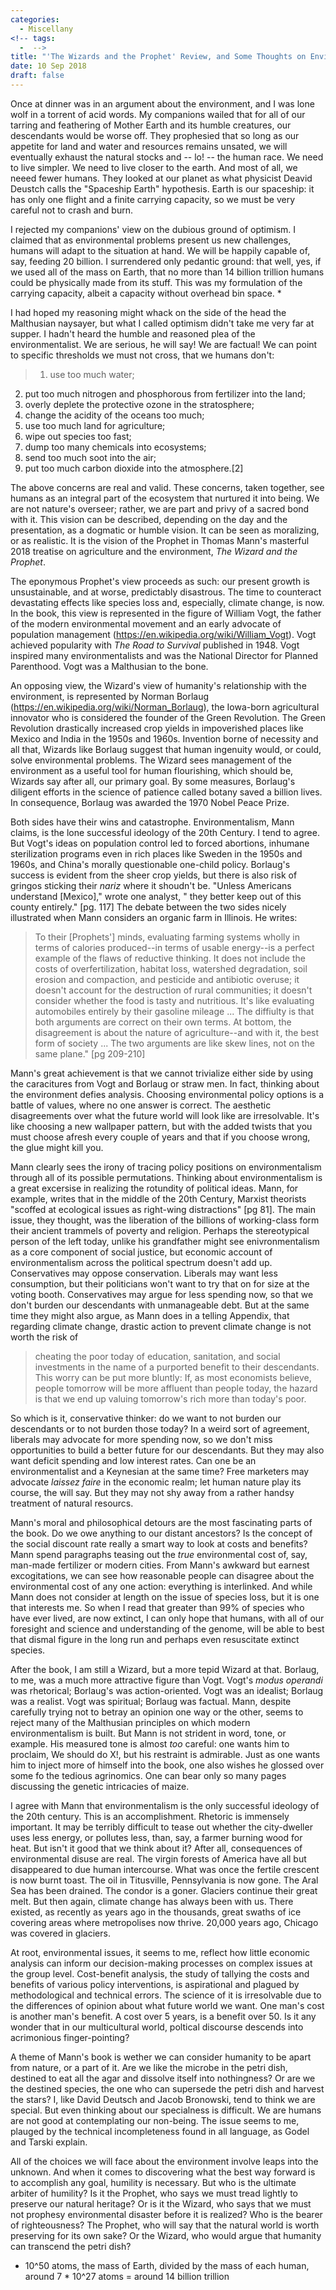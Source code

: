 ```yaml
---
categories:
  - Miscellany
<!-- tags:
  -  -->
title: "'The Wizards and the Prophet' Review, and Some Thoughts on Environmentalism"
date: 10 Sep 2018
draft: false
---
```

Once at dinner was in an argument about the environment, and I was lone wolf in a torrent of acid words. My companions wailed that for all of our tarring and feathering of Mother Earth and its humble creatures, our descendants would be worse off. They prophesied that so long as our appetite for land and water and resources remains unsated, we will eventually exhaust the natural stocks and -- lo! -- the human race. We need to live simpler. We need to live closer to the earth. And most of all, we neeed fewer humans. They looked at our planet as what physicist Deavid Deustch calls the "Spaceship Earth" hypothesis. Earth is our spaceship: it has only one flight and a finite carrying capacity, so we must be very careful not to crash and burn.

I rejected my companions' view on the dubious ground of optimism. I claimed that as environmental problems present us new challenges, humans will adapt to the situation at hand. We will be happily capable of, say, feeding 20 billion. I surrendered only pedantic ground: that well, yes, if we used all of the mass on Earth, that no more than 14 billion trillion humans could be physically made from its stuff. This was my formulation of the carrying capacity, albeit a capacity without overhead bin space. *

I had hoped my reasoning might whack on the side of the head the Malthusian naysayer, but what I called optimism didn't take me very far at supper. I hadn't heard the humble and reasoned plea of the environmentalist. We are serious, he will say! We are factual! We can point to specific thresholds we must not cross, that we humans don't:

>1. use too much water;
2. put too much nitrogen and phosphorous from fertilizer into the land;
3. overly deplete the protective ozone in the stratosphere;
4. change the acidity of the oceans too much;
5. use too much land for agriculture;
6. wipe out species too fast;
7. dump too many chemicals into ecosystems;
8. send too much soot into the air;
9. put too much carbon dioxide into the atmosphere.[2]


The above concerns are real and valid. These concerns, taken together, see humans as an integral part of the ecosystem that nurtured it into being. We are not nature's overseer; rather, we are part and privy of a sacred bond with it. This vision can be described, depending on the day and the presentation, as a dogmatic or humble vision. It can be seen as moralizing, or as realistic. It is the vision of the Prophet in Thomas Mann's masterful 2018 treatise on agriculture and the environment, *The Wizard and the Prophet*.  

The eponymous Prophet's view proceeds as such: our present growth is unsustainable, and at worse, predictably disastrous. The time to counteract devastating effects like species loss and, especially, climate change, is now. In the book, this view is represented in the figure of William Vogt, the father of the modern environmental movement and an early advocate of population management (https://en.wikipedia.org/wiki/William_Vogt). Vogt achieved popularity with *The Road to Survival* published in 1948.  Vogt inspired many environmentalists and was the National Director for Planned Parenthood. Vogt was a Malthusian to the bone. 

An opposing view, the Wizard's view of humanity's relationship with the environment, is represented by Norman Borlaug (https://en.wikipedia.org/wiki/Norman_Borlaug), the Iowa-born agricultural innovator who is considered the founder of the Green Revolution. The Green Revolution drastically increased crop yields in impoverished places like Mexico and India in the 1950s and 1960s. Invention borne of necessity and all that, Wizards like Borlaug suggest that human ingenuity would, or could, solve environmental problems. The Wizard sees management of the environment as a useful tool for human flourishing, which should be, Wizards say after all, our primary goal. By some measures, Borlaug's diligent efforts in the science of patience called botany saved a billion lives. In consequence, Borlaug was awarded the 1970 Nobel Peace Prize. 

Both sides have their wins and catastrophe. Environmentalism, Mann claims, is the lone successful ideology of the 20th Century. I tend to agree. But Vogt's ideas on population control led to forced abortions, inhumane sterilization programs even in rich places like Sweden in the 1950s and 1960s, and China's morally questionable one-child policy. Borlaug's success is evident from the sheer crop yields, but there is also risk of gringos sticking their *nariz* where it shoudn't be. "Unless Americans understand [Mexico]," wrote one analyst, " they better keep out of this county entirely." [pg. 117] The debate between the two sides nicely illustrated when Mann considers an organic farm in Illinois. He writes:

>To their [Prophets'] minds, evaluating farming systems wholly in terms of calories produced--in terms of usable energy--is a perfect example of the flaws of reductive thinking. It does not include the costs of overfertilization, habitat loss, watershed degradation, soil erosion and compaction, and pesticide and antibiotic overuse; it doesn't account for the destruction of rural communities; it doesn't consider whether the food is tasty and nutritious. It's like evaluating automobiles entirely by their gasoline mileage ... The diffiulty is that both arguments are correct on their own terms. At bottom, the disagreement is about the nature of agriculture--and with it, the best form of society ... The two arguments are like skew lines, not on the same plane." [pg 209-210]

Mann's great achievement is that we cannot trivialize either side by using the caracitures from Vogt and Borlaug or straw men. In fact, thinking about the environment defies analysis. Choosing environmental policy options is a battle of values, where no one answer is correct. The aesthetic disagreements over what the future world will look like are irresolvable. It's like choosing a new wallpaper pattern, but with the added twists that you must choose afresh every couple of years and that if you choose wrong, the glue might kill you. 

Mann clearly sees the irony of tracing policy positions on environmentalism through all of its possible permutations. Thinking about environmentalism is a great excersise in realizing the rotundity of political ideas. Mann, for example, writes that in the middle of the 20th Century, Marxist theorists "scoffed at ecological issues as right-wing distractions" [pg 81]. The main issue, they thought, was the liberation of the billions of working-class form their ancient trammels of poverty and religion. Perhaps the stereotypical person of the left today, unlike his grandfather might see enivronmentalism  as a core component of social justice, but economic account of environmentalism across the political spectrum doesn't add up. Conservatives may oppose conservation. Liberals may want less consumption, but their politicians won't want to try that on for size at the voting booth. Conservatives may argue for less spending now, so that we don't burden our descendants with unmanageable debt. But at the same time they might also argue, as Mann does in a telling Appendix, that regarding climate change, drastic action to prevent climate change is not worth the risk of

>cheating the poor today of education, sanitation, and social investments in the name of a purported benefit to their descendants. This worry can be put more bluntly: If, as most economists believe, people tomorrow will be more affluent than people today, the hazard is that we end up valuing tomorrow's rich more than today's poor.

So which is it, conservative thinker: do we want to not burden our descendants or to not burden those today? In a weird sort of agreement, liberals may advocate for more spending now, so we don't miss opportunities to build a better future for our descendants. But they may also want deficit spending and low interest rates. Can one be an environmentalist and a Keynesian at the same time? Free marketers may advocate *laissez faire* in the economic realm; let human nature play its course, the will say. But they may not shy away from a rather handsy treatment of natural resourcs. 

Mann's moral and philosophical detours are the most fascinating parts of the book. Do we owe anything to our distant ancestors? Is the concept of the social discount rate really a smart way to look at costs and benefits? Mann spend paragraphs teasing out the *true* environmental cost of, say, man-made fertilizer or modern cities. From Mann's awkward but earnest excogitations, we can see how reasonable people can disagree about the environmental cost of any one action: everything is interlinked. And while Mann does not consider at length on the issue of species loss, but it is one that interests me. So when I read that greater than 99% of species who have ever lived, are now extinct, I can only hope that humans, with all of our foresight and science and understanding of the genome, will be able to best that dismal figure in the long run and perhaps even resuscitate extinct species. 

After the book, I am still a Wizard, but a more tepid Wizard at that. Borlaug, to me, was a much more attractive figure than Vogt. Vogt's *modus operandi* was rhetorical; Borlaug's was action-oriented. Vogt was an idealist; Borlaug was a realist. Vogt was spiritual; Borlaug was factual. Mann, despite carefully trying not to betray an opinion one way or the other, seems to reject many of the Malthusian principles on which modern environmentalism is built. But Mann is not strident in word, tone, or example. His measured tone is almost *too* careful: one wants him to proclaim, We should do X!, but his restraint is admirable. Just as one wants him to inject more of himself into the book, one also wishes he glossed over some fo the tedious agrinomics. One can bear only so many pages discussing the genetic intricacies of maize. 

I agree with Mann that environmentalism is the only successful ideology of the 20th century. This is an accomplishment. Rhetoric is immensely important. It may be terribly difficult to tease out whether the city-dweller uses less energy, or pollutes less, than, say, a farmer burning wood for heat. But isn't it good that we think about it? After all, consequences of environmental disuse are real. The virgin forests of America have all but disappeared to due human intercourse. What was once the fertile crescent is now burnt toast. The oil in Titusville, Pennsylvania is now gone. The Aral Sea has been drained. The condor is a goner. Glaciers continue their great melt. But then again, climate change has always been with us. There existed, as recently as years ago in the thousands, great swaths of ice covering areas where metropolises now thrive. 20,000 years ago, Chicago was covered in glaciers.


At root, environmental issues, it seems to me, reflect how little economic analysis can inform our decision-making processes on complex issues at the group level. Cost-benefit analysis, the study of tallying the costs and benefits of various policy interventions, is aspirational and plagued by methodological and technical errors. The science of it is irresolvable due to the differences of opinion about what future world we want. One man's cost is another man's benefit. A cost over 5 years, is a benefit over 50. Is it any wonder that in our multicultural world, poltical discourse descends into acrimonious finger-pointing?


A theme of Mann's book is wether we can consider humanity to be apart from nature, or a part of it. Are we like the microbe in the petri dish, destined to eat all the agar and dissolve itself into nothingness? Or are we the destined species, the one who can supersede the petri dish and harvest the stars? I, like David Deutsch and Jacob Bronowski, tend to think we are special. But even thinking about our specialness is difficult. We are humans are not good at contemplating our non-being. The issue seems to me, plauged by the technical incompleteness found in all language, as Godel and Tarski explain. 


All of the choices we will face about the environment involve leaps into the unknown. And when it comes to discovering what the best way forward is to accomplish any goal, humility is necessary. But who is the ultimate arbiter of humility? Is it the Prophet, who says we must tread lightly to preserve our natural heritage? Or is it the Wizard, who says that we must not prophesy environmental disaster before it is realized? Who is the bearer of righteousness? The Prophet, who will say that the natural world is worth preserving for its own sake? Or the Wizard, who would argue that humanity can transcend the petri dish?


*  10^50 atoms, the mass of Earth, divided by the mass of each human, around  7 * 10^27 atoms = around 14 billion trillion
